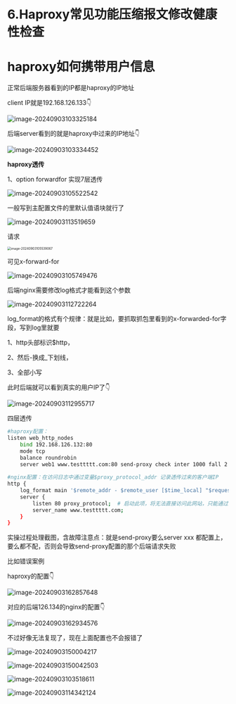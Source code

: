 # 6.Haproxy常见功能压缩报文修改健康性检查



# haproxy如何携带用户信息

正常后端服务器看到的IP都是haproxy的IP地址

client IP就是192.168.126.133👇

![image-20240903103325184](6.Haproxy常见功能压缩报文修改健康性检查.assets/image-20240903103325184.png)

后端server看到的就是haproxy中过来的IP地址👇

![image-20240903103334452](6.Haproxy常见功能压缩报文修改健康性检查.assets/image-20240903103334452.png)









**haproxy透传**



1、option forwardfor 实现7层透传

![image-20240903105522542](6.Haproxy常见功能压缩报文修改健康性检查.assets/image-20240903105522542.png)



一般写到主配置文件的里默认值语块就行了

![image-20240903113519659](6.Haproxy常见功能压缩报文修改健康性检查.assets/image-20240903113519659.png)



请求

<img src="6.Haproxy常见功能压缩报文修改健康性检查.assets/image-20240903105539067.png" alt="image-20240903105539067" style="zoom:50%;" />



可见x-forward-for

![image-20240903105749476](6.Haproxy常见功能压缩报文修改健康性检查.assets/image-20240903105749476.png)



后端nginx需要修改log格式才能看到这个参数

![image-20240903112722264](6.Haproxy常见功能压缩报文修改健康性检查.assets/image-20240903112722264.png)

log_format的格式有个规律：就是比如，要抓取抓包里看到的x-forwarded-for字段，写到log里就要

1、http头部标识$http，

2、然后-换成_下划线，

3、全部小写



此时后端就可以看到真实的用户IP了👇

![image-20240903112955717](6.Haproxy常见功能压缩报文修改健康性检查.assets/image-20240903112955717.png)





四层透传

```bash
#haproxy配置：
listen web_http_nodes
	bind 192.168.126.132:80
	mode tcp
	balance roundrobin
    server web1 www.testtttt.com:80 send-proxy check inter 1000 fall 2 rise 10  # 比常规的转发cli多一个send-proxy,会造成大量PROXY TCP4 a.b.c.d a.b.c.d xxxxx 报文
    
#nginx配置：在访问日志中通过变量$proxy_protocol_addr 记录透传过来的客户端IP
http {
	log_format main '$remote_addr - $remote_user [$time_local] "$request" "$proxy_protocol_addr"'
	server {
		listen 80 proxy_protocol;  # 启动此项，将无法直接访问此网站，只能通过四层代理访问
		server_name www.testtttt.com;
	}
}
```



实操过程处理截图，含故障注意点：就是send-proxy要么server xxx 都配置上，要么都不配，否则会导致send-proxy配置的那个后端请求失败

比如错误案例

haproxy的配置👇

![image-20240903162857648](6.Haproxy常见功能压缩报文修改健康性检查.assets/image-20240903162857648.png)

对应的后端126.134的nginx的配置👇

![image-20240903162934576](6.Haproxy常见功能压缩报文修改健康性检查.assets/image-20240903162934576.png)

不过好像无法复现了，现在上面配置也不会报错了











![image-20240903150004217](6.Haproxy常见功能压缩报文修改健康性检查.assets/image-20240903150004217.png)





![image-20240903150042503](6.Haproxy常见功能压缩报文修改健康性检查.assets/image-20240903150042503.png)















![image-20240903103518611](6.Haproxy常见功能压缩报文修改健康性检查.assets/image-20240903103518611.png)



![image-20240903114342124](6.Haproxy常见功能压缩报文修改健康性检查.assets/image-20240903114342124.png)

